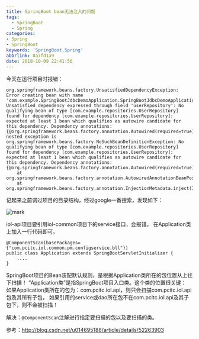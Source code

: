 ```yaml
---
title: SpringBoot bean无法注入的问题
tags:
  - SpringBoot
  - Spring
categories: 
- Spring
- SpringBoot
keywords: 'SpringBoot,Spring'
abbrlink: 8a7fd1a9
date: 2018-10-09 22:41:50
---
```

今天在运行项目时报错：
```
org.springframework.beans.factory.UnsatisfiedDependencyException: Error creating bean with name 'com.example.SpringBootJdbcDemoApplication.SpringBootJdbcDemoApplication': Unsatisfied dependency expressed through field 'userRepository': No qualifying bean of type [com.example.repositories.UserRepository] found for dependency [com.example.repositories.UserRepository]: expected at least 1 bean which qualifies as autowire candidate for this dependency. Dependency annotations: {@org.springframework.beans.factory.annotation.Autowired(required=true)}; nested exception is org.springframework.beans.factory.NoSuchBeanDefinitionException: No qualifying bean of type [com.example.repositories.UserRepository] found for dependency [com.example.repositories.UserRepository]: expected at least 1 bean which qualifies as autowire candidate for this dependency. Dependency annotations: {@org.springframework.beans.factory.annotation.Autowired(required=true)}
	at org.springframework.beans.factory.annotation.AutowiredAnnotationBeanPostProcessor$AutowiredFieldElement.inject(AutowiredAnnotationBeanPostProcessor.java:569)
	at org.springframework.beans.factory.annotation.InjectionMetadata.inject(InjectionMetadata.java:88)
```
记起来之前调过项目的目录结构，经过google一番搜索，发现如下：
<!--more-->
![mark](http://blog.xuejiangtao.com/blog/181009/6BKmgd7Gg7.png?imageslim)

iol-api项目要引用iol-common项目下的service接口，会报错。
在Application类上加入一行代码即可。
```
@ComponentScan(basePackages={"com.pcitc.iol.common.pm.configservice.bll"})
public class Application extends SpringBootServletInitializer {
	....
}
```

SpringBoot项目的Bean装配默认规则，是根据Application类所在的包位置从上往下扫描！ 
“Application类”是指SpringBoot项目入口类。这个类的位置很关键：
如果Application类所在的包为：com.pcitc.iol.api，则只会扫描com.pcitc.iol.api包及其所有子包，
如果引用的service或dao所在包不在com.pcitc.iol.api及其子包下，则不会被扫描！

解决：`@ComponentScan`注解进行指定要扫描的包以及要扫描的类。

参考：http://blog.csdn.net/u014695188/article/details/52263903